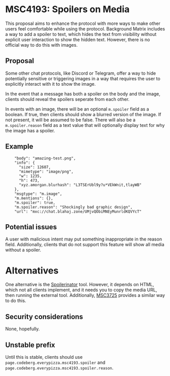 # MSC4193: Spoilers on Media
This proposal aims to enhance the protocol with more ways to make other users feel comfortable while using the protocol.
Background
Matrix includes a way to add a spoiler to text, which hides the text from visibility without explicit user interaction to show the hidden text. However, there is no official way to do this with images.
## Proposal
Some other chat protocols, like Discord or Telegram, offer a way to hide potentially sensitive or triggering images in a way that requires the user to explicitly interact with it to show the image.

In the event that a message has both a spoiler on the body and the image, clients should reveal the spoilers seperate from each other.

In events with an image, there will be an optional `m.spoiler` field as a boolean. If true, then clients should show a blurred version of the image. If not present, it will be assumed to be false. There will also be a `m.spoiler.reason` field as a text value that will optionally display text for why the image has a spoiler.
## Example
```
    "body": "amazing-test.png",
    "info": {
      "size": 12607,
      "mimetype": "image/png",
      "w": 1235,
      "h": 473,
      "xyz.amorgan.blurhash": "L3TSErUbl9y?u*VEkWnit,tlayWB"
    },
    "msgtype": "m.image",
    "m.mentions": {},
    "m.spoiler": true,
    "m.spoiler.reason": "Shockingly bad graphic design",
    "url": "mxc://chat.blahaj.zone/UMjvQObiMNEyMunrldKQVYcT"
```
## Potential issues
A user with malicious intent may put something inappropriate in the reason field. Additionally, clients that do not support this feature will show all media without a spoiler.
# Alternatives
One alternative is the [Spoilerinator](https://codeberg.org/cf/spoilerinator) tool. However, it depends on HTML, which not all clients implement, and it needs you to copy the media URL, then running the external tool. Additionally, [MSC3725](https://github.com/matrix-org/matrix-spec-proposals/pull/3725) provides a similar way to do this.
## Security considerations
None, hopefully.
## Unstable prefix
Until this is stable, clients should use `page.codeberg.everypizza.msc4193.spoiler` and `page.codeberg.everypizza.msc4193.spoiler.reason`.
